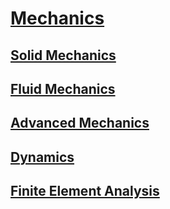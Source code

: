 # [Mechanics](https://benklassen77.github.io)

## [Solid Mechanics](SolidMechanics.html)

## [Fluid Mechanics](fluidmechanics.html)

## [Advanced Mechanics](advancedmechanics.html)

## [Dynamics](dynamics.html)

## [Finite Element Analysis](finiteelement.html)
